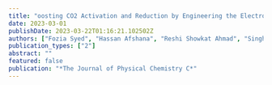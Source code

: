 ```yaml
---
title: "oosting CO2 Activation and Reduction by Engineering the Electronic Structure of Graphitic Carbon Nitride through Transition Metal-Free Single-Atom Functionalization"
date: 2023-03-01
publishDate: 2023-03-22T01:16:21.102502Z
authors: ["Fozia Syed", "Hassan Afshana", "Reshi Showkat Ahmad", "Singh Priti", "Bhat Gulzar A", "Dixit Mudit*", "Dar, Manzoor Ahmad*"]
publication_types: ["2"]
abstract: ""
featured: false
publication: "*The Journal of Physical Chemistry C*"
---
```



